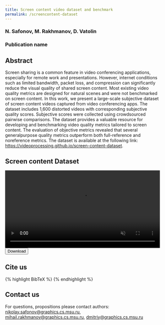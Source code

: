 ```yaml
---
title: Screen content video dataset and benchmark
permalink: /screencontent-dataset
---
```


### N. Safonov, M. Rakhmanov, D. Vatolin

### Publication name

<link rel="stylesheet" href="https://cdnjs.cloudflare.com/ajax/libs/font-awesome/4.7.0/css/font-awesome.min.css">
<script src="https://code.highcharts.com/highcharts.js"></script>
<script src="https://code.highcharts.com/modules/exporting.js"></script>
<script src="https://code.highcharts.com/modules/export-data.js"></script>
<script src="https://code.highcharts.com/modules/accessibility.js"></script>
<script src="https://ajax.googleapis.com/ajax/libs/jquery/1.8.2/jquery.min.js"></script>
<script src="https://code.highcharts.com/highcharts-more.js"></script>
<link rel="stylesheet" type="text/css" href="https://cdn.datatables.net/1.10.22/css/jquery.dataTables.css">
<script type="text/javascript" charset="utf8"
   src="https://cdn.datatables.net/1.10.22/js/jquery.dataTables.js"></script>
<link rel="stylesheet" href="https://cdnjs.cloudflare.com/ajax/libs/font-awesome/4.7.0/css/font-awesome.min.css">

<style>
    .subproject-links {
        display: flex;
        flex-wrap: wrap;
        margin-top: 20px;
    }

    .subproject-links a {
        background-color: #f0f0f0;
        color: black;
        font-size: 16px;
        padding: 10px 15px;

        text-align: center;
        text-decoration: none;

        margin: 4px 8px;
        border-radius: 10px;
    }

    .subproject-links a:hover {
        background-color: #e0e0e0;
        text-decoration: none;
    }

</style>


## Abstract
Screen sharing is a common feature in video conferencing applications, especially for remote work and presentations. However, internet conditions such as limited bandwidth, packet loss, and compression can significantly reduce the visual quality of shared screen content. Most existing video quality metrics are designed for natural scenes and were not benchmarked on screen content. In this work, we present a large-scale subjective dataset of screen content videos captured from video conferencing apps. The dataset includes 1,600 distorted videos with corresponding subjective quality scores. Subjective scores were collected using crowdsourced pairwise comparisons. The dataset provides a valuable resource for developing and benchmarking video quality metrics tailored to screen content. The evaluation of objective metrics revealed that several generalpurpose quality metrics outperform both full-reference and noreference metrics. The dataset is available at the following link:
https://videoprocessing.github.io/screen-content-dataset.
<link rel="stylesheet" href="https://cdnjs.cloudflare.com/ajax/libs/font-awesome/4.7.0/css/font-awesome.min.css">


## Screen content Dataset


<video autoplay loop muted playsinline width="100%">
    <source src="/assets/videos/datasets/sc_dataset_compr.webm" type='video/webm'>
</video>

<link rel="stylesheet" href="https://cdnjs.cloudflare.com/ajax/libs/font-awesome/4.7.0/css/font-awesome.min.css">
<div>
<button class="download-button" role="button" onclick="window.open('https://titan.gml-team.ru:5003/sharing/5gBwOteQ6')"> <!-- Insert link here-->
    <i class="fa fa-download"></i>
    Download
</button>
</div>

## <span id="cite"></span> Cite us

{% highlight BibTeX %}
{% endhighlight %}


## Contact us

For questions, propositions please contact authors: <nikolay.safonov@graphics.cs.msu.ru>, <mihail.rakhmanov@graphics.cs.msu.ru>, <dmitriy@graphics.cs.msu.ru> 